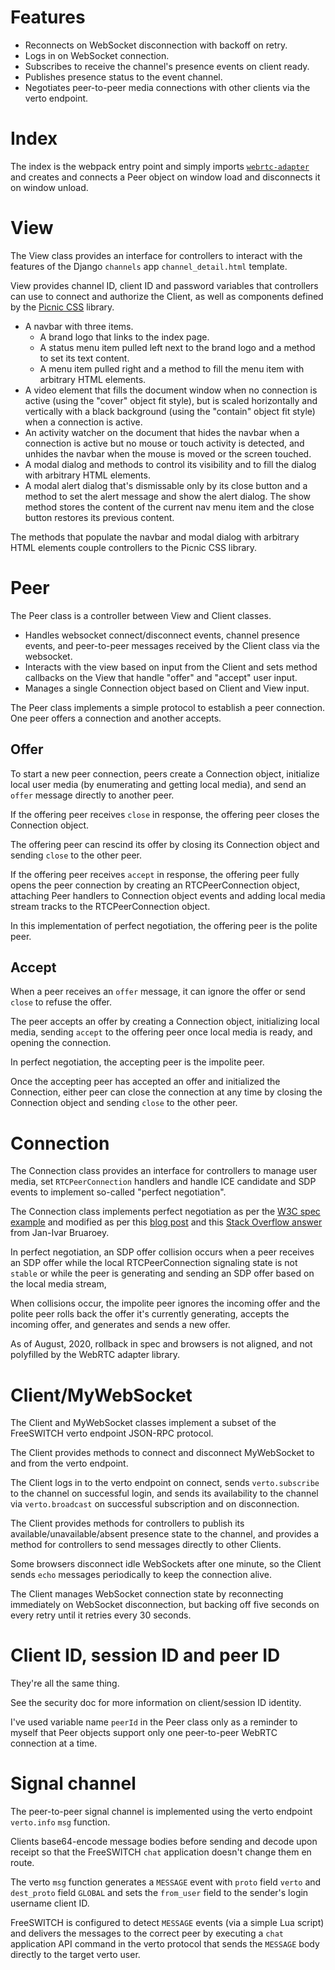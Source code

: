 # Features

- Reconnects on WebSocket disconnection with backoff on retry.
- Logs in on WebSocket connection.
- Subscribes to receive
  the channel's presence events
  on client ready.
- Publishes presence status
  to the event channel.
- Negotiates peer-to-peer media connections
  with other clients 
  via the verto endpoint.


# Index

The index
is the webpack entry point
and simply imports
[`webrtc-adapter`](https://www.npmjs.com/package/webrtc-adapter "WebRTC adapter on npm")
and creates and connects a Peer object
on window load
and disconnects it
on window unload.


# View

The View class
provides an interface
for controllers to interact
with the features of
the Django `channels` app
`channel_detail.html` template.

View provides
channel ID, client ID and password variables
that controllers can use
to connect and authorize the Client,
as well as
components defined by the
[Picnic CSS](https://picnicss.com/)
library.

- A navbar with three items.
  - A brand logo that links to the index page.
  - A status menu item pulled left next to the brand logo
    and a method to set its text content.
  - A menu item pulled right
    and a method to fill the menu item
    with arbitrary HTML elements.
- A video element
  that fills the document window
  when no connection is active
  (using the "cover" object fit style),
  but is scaled horizontally and vertically
  with a black background
  (using the "contain" object fit style)
  when a connection is active.
- An activity watcher on the document
  that hides the navbar when a connection is active
  but no mouse or touch activity is detected,
  and unhides the navbar when
  the mouse is moved or the screen touched.
- A modal dialog
  and methods
  to control its visibility
  and to fill the dialog
  with arbitrary HTML elements.
- A modal alert dialog
  that's dismissable only by its close button
  and a method to set the alert message
  and show the alert dialog.
  The show method
  stores the content of the current nav menu item
  and the close button restores its previous content.

The methods that populate
the navbar and modal dialog
with arbitrary HTML elements
couple controllers
to the Picnic CSS library.


# Peer

The Peer class
is a controller
between View and Client classes.

- Handles websocket connect/disconnect events,
  channel presence events,
  and peer-to-peer messages
  received by the Client class
  via the websocket.
- Interacts with the view
  based on input from the Client
  and sets method callbacks on the View
  that handle "offer" and "accept" user input.
- Manages a single Connection object
  based on Client and View input.

The Peer class
implements a simple protocol
to establish a peer connection.
One peer offers a connection
and another accepts.

## Offer

To start a new peer connection,
peers create a Connection object,
initialize local user media
(by enumerating and getting local media),
and send an `offer` message
directly to another peer.

If the offering peer receives `close` in response,
the offering peer closes the Connection object.

The offering peer
can rescind its offer
by closing its Connection object
and sending `close` to the other peer.

If the offering peer receives `accept` in response,
the offering peer fully opens the peer connection
by creating an RTCPeerConnection object,
attaching Peer handlers to Connection object events
and adding local media stream tracks
to the RTCPeerConnection object.

In this implementation of perfect negotiation,
the offering peer is the polite peer.

## Accept

When a peer receives an `offer` message,
it can ignore the offer
or send `close`
to refuse the offer.

The peer accepts an offer
by creating a Connection object,
initializing local media,
sending `accept` to the offering peer
once local media is ready,
and opening the connection.

In perfect negotiation,
the accepting peer is the impolite peer.

Once the accepting peer
has accepted an offer
and initialized the Connection,
either peer can close the connection
at any time
by closing the Connection object
and sending `close` to the other peer.


# Connection

The Connection class
provides an interface for controllers to
manage user media,
set `RTCPeerConnection` handlers
and handle ICE candidate and SDP events
to implement so-called "perfect negotiation".

The Connection class
implements perfect negotiation
as per the
[W3C spec example](https://w3c.github.io/webrtc-pc/#perfect-negotiation-example)
and modified as per this
[blog post](https://blog.mozilla.org/webrtc/perfect-negotiation-in-webrtc/)
and this
[Stack Overflow answer](https://stackoverflow.com/questions/61956693/webrtc-perfect-negotiation-issues)
from Jan-Ivar Bruaroey.

In perfect negotiation,
an SDP offer collision occurs
when a peer receives an SDP offer
while the local RTCPeerConnection signaling state
is not `stable`
or while the peer is generating and sending
an SDP offer based on the local media stream,

When collisions occur,
the impolite peer
ignores the incoming offer
and the polite peer
rolls back the offer it's
currently generating,
accepts the incoming offer,
and generates and sends a new offer.

As of August, 2020,
rollback in spec and browsers
is not aligned,
and not polyfilled
by the WebRTC adapter library.


# Client/MyWebSocket

The Client and MyWebSocket classes
implement a subset of
the FreeSWITCH verto endpoint
JSON-RPC protocol.

The Client provides methods to
connect and disconnect MyWebSocket
to and from the verto endpoint.

The Client logs in to the verto endpoint on connect,
sends `verto.subscribe` to the channel
on successful login,
and sends its availability to the channel
via `verto.broadcast`
on successful subscription
and on disconnection.

The Client
provides methods for controllers
to publish its available/unavailable/absent presence state
to the channel,
and provides a method
for controllers
to send messages directly to other Clients.

Some browsers disconnect idle WebSockets
after one minute,
so the Client sends `echo` messages periodically
to keep the connection alive.

The Client
manages WebSocket connection state
by reconnecting immediately on WebSocket disconnection,
but backing off five seconds on every retry
until it retries every 30 seconds.


# Client ID, session ID and peer ID

They're all the same thing.

See the security doc for more information
on client/session ID identity.

I've used variable name `peerId` in the Peer class
only as a reminder to myself
that Peer objects support
only one peer-to-peer WebRTC connection
at a time.


# Signal channel

The peer-to-peer signal channel
is implemented using the verto endpoint
`verto.info` `msg` function.

Clients base64-encode message bodies before sending
and decode upon receipt
so that the FreeSWITCH `chat` application
doesn't change them en route.

The verto `msg` function
generates a `MESSAGE` event
with `proto` field `verto`
and `dest_proto` field `GLOBAL`
and sets the `from_user` field
to the sender's login username client ID.

FreeSWITCH is configured
to detect `MESSAGE` events
(via a simple Lua script)
and delivers the messages
to the correct peer
by executing a `chat` application
API command
in the verto protocol
that sends the `MESSAGE` body
directly to the target verto user.
